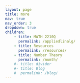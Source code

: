 ```yaml
---
layout: page
title: more
nav: true
nav_order: 3
dropdown: true
children: 
    - title: MATH 2210Q
      permalink: /appliedlinalg/
    - title: Resources
      permalink: /resources/
    - title: Number Theory
      permalink: /numth/
    #- title: divider
    #- title: Blog
    #  permalink: /blog/
---
```

